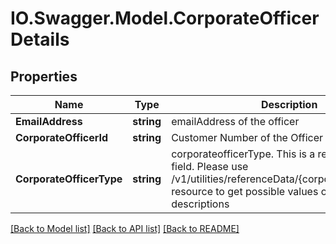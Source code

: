 # IO.Swagger.Model.CorporateOfficerDetails
## Properties

Name | Type | Description | Notes
------------ | ------------- | ------------- | -------------
**EmailAddress** | **string** | emailAddress of the officer | 
**CorporateOfficerId** | **string** | Customer Number of the Officer | 
**CorporateOfficerType** | **string** | corporateofficerType. This is a reference data field. Please use /v1/utilities/referenceData/{corporateOfficerType} resource to get possible values of this field with descriptions | 

[[Back to Model list]](../README.md#documentation-for-models) [[Back to API list]](../README.md#documentation-for-api-endpoints) [[Back to README]](../README.md)

